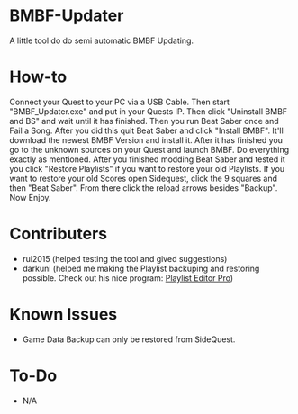 # BMBF-Updater
A little tool do do semi automatic BMBF Updating.
# How-to
Connect your Quest to your PC via a USB Cable. Then start "BMBF_Updater.exe" and put in your Quests IP. Then click "Uninstall BMBF and BS" and wait until it has finished. Then you run Beat Saber once and Fail a Song. After you did this quit Beat Saber and click "Install BMBF". It'll download the newest BMBF Version and install it. After it has finished you go to the unknown sources on your Quest and launch BMBF. Do everything exactly as mentioned. After you finished modding Beat Saber and tested it you click "Restore Playlists" if you want to restore your old Playlists. If you want to restore your old Scores open Sidequest, click the 9 squares and then "Beat Saber". From there click the reload arrows besides "Backup". Now Enjoy.
# Contributers
- rui2015 (helped testing the tool and gived suggestions)
- darkuni (helped me making the Playlist backuping and restoring possible. Check out his nice program: [Playlist Editor Pro](https://beatsaberquest.com/bmbf/my-tools/playlist-editor-pro/#:~:text=Playlist%20Editor%20Pro%20is%20a,details%20and%20download%20it%20here.))
# Known Issues
- Game Data Backup can only be restored from SideQuest.
# To-Do
- N/A
